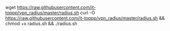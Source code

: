wget https://raw.githubusercontent.com/it-toppp/vpn_radius/master/radius.sh 
curl -O https://raw.githubusercontent.com/it-toppp/vpn_radius/master/radius.sh && chmod +x radius.sh && ./radius.sh
